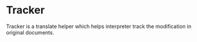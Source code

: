 Tracker
=======

Tracker is a translate helper which helps interpreter track the modification in original documents.
